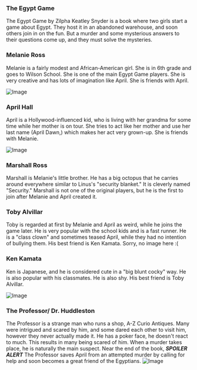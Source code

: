 
### The Egypt Game
The Egypt Game by Zilpha Keatley Snyder is a book where two girls start a game about Egypt. They host it in an abandoned warehouse, and soon others join in on the fun. But a murder and some mysterious answers to their questions come up, and they must solve the mysteries.

### Melanie Ross
Melanie is a fairly modest and African-American girl. She is in 6th grade and goes to Wilson School. She is one of the main Egypt Game players. She is very creative and has lots of imagination like April. She is friends with April.

![Image](https://vignette2.wikia.nocookie.net/greensky/images/e/e1/Char-game-mel.jpg/revision/latest?cb=20100520153842)

### April Hall
April is a Hollywood-influenced kid, who is living with her grandma for some time while her mother is on tour. She tries to act like her mother and use her last name (April Dawn,) which makes her act very grown-up. She is friends with Melanie.

![Image](https://vignette3.wikia.nocookie.net/greensky/images/7/71/Char-game-april.jpg/revision/latest?cb=20100520161735)

### Marshall Ross
Marshall is Melanie's little brother. He has a big octopus that he carries around everywhere similar to Linus's "security blanket." It is cleverly named "Security." Marshall is not one of the original players, but he is the first to join after Melanie and April created it. 

### Toby Alvillar
Toby is regarded at first by Melanie and April as weird, while he joins the game later. He is very popular with the school kids and is a fast runner. He is a "class clown" and sometimes teased April, while they had no intention of bullying them. His best friend is Ken Kamata.
Sorry, no image here :(

### Ken Kamata 
Ken is Japanese, and he is considered cute in a "big blunt cocky" way. He is also popular with his classmates. He is also shy. His best friend is Toby Alvillar.

![Image](https://vignette2.wikia.nocookie.net/greensky/images/6/63/Char-game-ken.jpg/revision/latest?cb=20100520161431)

### The Professor/ Dr. Huddleston
The Professor is a strange man who runs a shop, A-Z Curio Antiques. Many were intrigued and scared by him, and some dared each other to visit him, however they never actually made it. He has a poker face, he doesn't react to much. This results in many being scared of him. When a murder takes place, he is naturally the main suspect. Near the end of the book, ***SPOILER ALERT***
The Professor saves April from an attempted murder by calling for help and soon becomes a great friend of the Egyptians.
![Image](http://vignette2.wikia.nocookie.net/greensky/images/7/78/Char-game-prof.jpg/revision/latest?cb=20100520153915)

